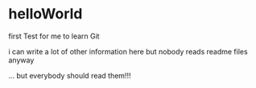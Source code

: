 # helloWorld
first Test for me to learn Git

i can write a lot of other information here but nobody reads readme files anyway

... but everybody should read them!!!




